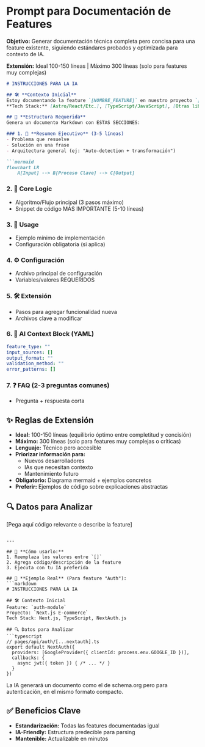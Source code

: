 # Prompt para Documentación de Features

**Objetivo:** Generar documentación técnica completa pero concisa para una feature existente, siguiendo estándares probados y optimizada para contexto de IA.

**Extensión:** Ideal 100-150 líneas | Máximo 300 líneas (solo para features muy complejas)

```markdown
# INSTRUCCIONES PARA LA IA

## 🛠️ **Contexto Inicial**  
Estoy documentando la feature `[NOMBRE_FEATURE]` en nuestro proyecto `[NOMBRE_PROYECTO]`.  
**Tech Stack:** [Astro/React/Etc.], [TypeScript/JavaScript], [Otras librerías clave].  

## 📜 **Estructura Requerida**  
Genera un documento Markdown con ESTAS SECCIONES:  

### 1. 🚀 **Resumen Ejecutivo** (3-5 líneas)  
- Problema que resuelve  
- Solución en una frase  
- Arquitectura general (ej: "Auto-detection + transformación")  

```mermaid
flowchart LR  
    A[Input] --> B[Proceso Clave] --> C[Output]
```

### 2. 🧠 **Core Logic**
- Algoritmo/Flujo principal (3 pasos máximo)
- Snippet de código MÁS IMPORTANTE (5-10 líneas)

### 3. 📌 **Usage**
- Ejemplo mínimo de implementación
- Configuración obligatoria (si aplica)

### 4. ⚙️ **Configuración**
- Archivo principal de configuración
- Variables/valores REQUERIDOS

### 5. 🛠️ **Extensión**
- Pasos para agregar funcionalidad nueva
- Archivos clave a modificar

### 6. 🤖 **AI Context Block** (YAML)
```yaml
feature_type: ""  
input_sources: []  
output_format: ""  
validation_method: ""  
error_patterns: []  
```

### 7. ❓ **FAQ** (2-3 preguntas comunes)
- Pregunta + respuesta corta

## ✨ **Reglas de Extensión**
- **Ideal:** 100-150 líneas (equilibrio óptimo entre completitud y concisión)
- **Máximo:** 300 líneas (solo para features muy complejas o críticas)
- **Lenguaje:** Técnico pero accesible
- **Priorizar información para:**
  - Nuevos desarrolladores
  - IAs que necesitan contexto
  - Mantenimiento futuro
- **Obligatorio:** Diagrama mermaid + ejemplos concretos
- **Preferir:** Ejemplos de código sobre explicaciones abstractas

## 🔍 **Datos para Analizar**
[Pega aquí código relevante o describe la feature]
```

---

## 🎯 **Cómo usarlo:**  
1. Reemplaza los valores entre `[]`  
2. Agrega código/descripción de la feature  
3. Ejecuta con tu IA preferida  

## 📌 **Ejemplo Real** (Para feature "Auth"):  
```markdown
# INSTRUCCIONES PARA LA IA  

## 🛠️ Contexto Inicial  
Feature: `auth-module`  
Proyecto: `Next.js E-commerce`  
Tech Stack: Next.js, TypeScript, NextAuth.js  

## 🔍 Datos para Analizar  
```typescript
// pages/api/auth/[...nextauth].ts
export default NextAuth({
  providers: [GoogleProvider({ clientId: process.env.GOOGLE_ID })],
  callbacks: {
    async jwt({ token }) { /* ... */ }
  }
})
```

La IA generará un documento como el de schema.org pero para autenticación, en el mismo formato compacto.

## ✅ **Beneficios Clave**
- **Estandarización:** Todas las features documentadas igual
- **IA-Friendly:** Estructura predecible para parsing
- **Mantenible:** Actualizable en minutos
